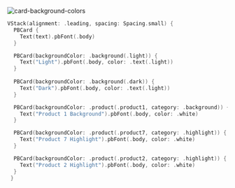 ![card-background-colors](https://github.com/powerhome/playbook-swift/assets/54749071/8e757068-06af-43a5-807f-c3596368ef60)

```swift
VStack(alignment: .leading, spacing: Spacing.small) {
  PBCard {
    Text(text).pbFont(.body)
  }

  PBCard(backgroundColor: .background(.light)) {
    Text("Light").pbFont(.body, color: .text(.light))
  }
        
  PBCard(backgroundColor: .background(.dark)) {
    Text("Dark").pbFont(.body, color: .text(.light))
  }

  PBCard(backgroundColor: .product(.product1, category: .background)) {
    Text("Product 1 Background").pbFont(.body, color: .white)
  }

  PBCard(backgroundColor: .product(.product7, category: .highlight)) {
    Text("Product 7 Highlight").pbFont(.body, color: .white)
  }

  PBCard(backgroundColor: .product(.product2, category: .highlight)) {
    Text("Product 2 Highlight").pbFont(.body, color: .white)
  }
 }
```
